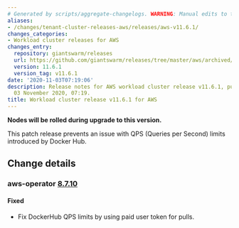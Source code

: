 ```yaml
---
# Generated by scripts/aggregate-changelogs. WARNING: Manual edits to this files will be overwritten.
aliases:
- /changes/tenant-cluster-releases-aws/releases/aws-v11.6.1/
changes_categories:
- Workload cluster releases for AWS
changes_entry:
  repository: giantswarm/releases
  url: https://github.com/giantswarm/releases/tree/master/aws/archived/v11.6.1
  version: 11.6.1
  version_tag: v11.6.1
date: '2020-11-03T07:19:06'
description: Release notes for AWS workload cluster release v11.6.1, published on
  03 November 2020, 07:19.
title: Workload cluster release v11.6.1 for AWS
---
```


**Nodes will be rolled during upgrade to this version.**

This patch release prevents an issue with QPS (Queries per Second) limits introduced by Docker Hub.

## Change details


### aws-operator [8.7.10](https://github.com/giantswarm/aws-operator/releases/tag/v8.7.10)

#### Fixed
- Fix DockerHub QPS limits by using paid user token for pulls.
